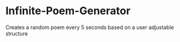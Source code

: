 # Infinite-Poem-Generator
Creates a random poem every 5 seconds based on a user adjustable structure
